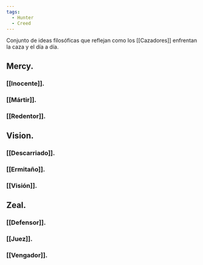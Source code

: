 ```yaml
---
tags:
  - Hunter
  - Creed
---
```

Conjunto de ideas filosóficas que reflejan como los [[Cazadores]] enfrentan la caza y el día a día.

## Mercy.

### [[Inocente]].
### [[Mártir]].
### [[Redentor]].

## Vision.

### [[Descarriado]].
### [[Ermitaño]].
### [[Visión]].

## Zeal.

### [[Defensor]].

### [[Juez]].

### [[Vengador]].